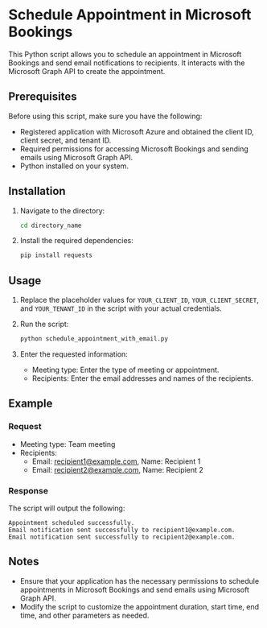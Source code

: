 # Schedule Appointment in Microsoft Bookings

This Python script allows you to schedule an appointment in Microsoft Bookings and send email notifications to recipients. It interacts with the Microsoft Graph API to create the appointment.

## Prerequisites

Before using this script, make sure you have the following:

- Registered application with Microsoft Azure and obtained the client ID, client secret, and tenant ID.
- Required permissions for accessing Microsoft Bookings and sending emails using Microsoft Graph API.
- Python installed on your system.

## Installation


1. Navigate to the directory:

    ```bash
    cd directory_name
    ```
2. Install the required dependencies:

    ```bash
    pip install requests
    ```

## Usage

1. Replace the placeholder values for `YOUR_CLIENT_ID`, `YOUR_CLIENT_SECRET`, and `YOUR_TENANT_ID` in the script with your actual credentials.

2. Run the script:

    ```bash
    python schedule_appointment_with_email.py
    ```

3. Enter the requested information:

    - Meeting type: Enter the type of meeting or appointment.
    - Recipients: Enter the email addresses and names of the recipients.

## Example

### Request

- Meeting type: Team meeting
- Recipients:
    - Email: recipient1@example.com, Name: Recipient 1
    - Email: recipient2@example.com, Name: Recipient 2

### Response

The script will output the following:
```
Appointment scheduled successfully.
Email notification sent successfully to recipient1@example.com.
Email notification sent successfully to recipient2@example.com.
```


## Notes

- Ensure that your application has the necessary permissions to schedule appointments in Microsoft Bookings and send emails using Microsoft Graph API.
- Modify the script to customize the appointment duration, start time, end time, and other parameters as needed.

